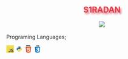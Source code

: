 <h2 align="center" style="color:#e63946;text-shadow: 3px 4px 4px rgba(205, 50, 70, 0.7);">S1RADAN</h2>

<div align="center">
    <a href="https://discord.com/users/487269290400153610" title="Discord Account"><img src="https://lanyard-profile-readme.vercel.app/api/487269290400153610"></a>
</div>

Programing Languages;

<code><img height="20" src="https://raw.githubusercontent.com/github/explore/80688e429a7d4ef2fca1e82350fe8e3517d3494d/topics/javascript/javascript.png"></code>
<code><img height="20" src="https://raw.githubusercontent.com/github/explore/80688e429a7d4ef2fca1e82350fe8e3517d3494d/topics/python/python.png"></code>
<code><img height="20" src="https://raw.githubusercontent.com/github/explore/80688e429a7d4ef2fca1e82350fe8e3517d3494d/topics/html/html.png"></code>
<code><img height="20" src="https://raw.githubusercontent.com/github/explore/80688e429a7d4ef2fca1e82350fe8e3517d3494d/topics/css/css.png"></code>
